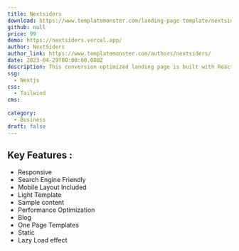 ```yaml
---
title: Nextsiders
download: https://www.templatemonster.com/landing-page-template/nextsiders-nextjs-saas-landing-page-template-301856.html
github: null
price: 99
demo: https://nextsiders.vercel.app/
author: NextSiders
author_link: https://www.templatemonster.com/authors/nextsiders/
date: 2023-04-29T00:00:00.000Z
description: This conversion optimized landing page is built with React, Next JS & TailwindCSS. All Code is written in React with Typescript. No jQuery is used.
ssg:
  - Nextjs
css:
  - Tailwind
cms:
  
category:
  - Business
draft: false
---
```

## Key Features :

- Responsive 
- Search Engine Friendly 
- Mobile Layout Included 
- Light Template 
- Sample content 
- Performance Optimization 
- Blog 
- One Page Templates 
- Static 
- Lazy Load effect